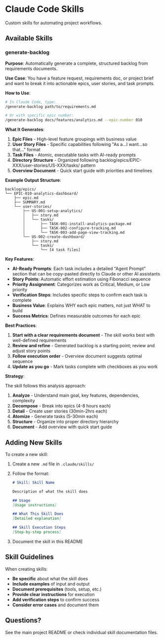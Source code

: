 # Claude Code Skills

Custom skills for automating project workflows.

## Available Skills

### generate-backlog

**Purpose**: Automatically generate a complete, structured backlog from requirements documents.

**Use Case**: You have a feature request, requirements doc, or project brief and want to break it into actionable epics, user stories, and task prompts.

**How to Use**:

```bash
# In Claude Code, type:
/generate-backlog path/to/requirements.md

# Or with specific epic number:
/generate-backlog docs/features/analytics.md --epic-number 010
```

**What It Generates**:

1. **Epic Files** - High-level feature groupings with business value
2. **User Story Files** - Specific capabilities following "As a...I want...so that..." format
3. **Task Files** - Atomic, executable tasks with AI-ready prompts
4. **Directory Structure** - Organized following backlog/epics/EPIC-XXX/user-stories/US-XXX/tasks/ pattern
5. **Overview Document** - Quick start guide with priorities and timelines

**Example Output Structure**:

```
backlog/epics/
└── EPIC-010-analytics-dashboard/
    ├── epic.md
    ├── SUMMARY.md
    └── user-stories/
        ├── US-001-setup-analytics/
        │   ├── story.md
        │   └── tasks/
        │       ├── TASK-001-install-analytics-package.md
        │       ├── TASK-002-configure-tracking.md
        │       └── TASK-003-add-page-view-tracking.md
        └── US-002-create-dashboard/
            ├── story.md
            └── tasks/
                └── [4 task files]
```

**Key Features**:

- **AI-Ready Prompts**: Each task includes a detailed "Agent Prompt" section that can be copy-pasted directly to Claude or other AI assistants
- **Story Points**: Automatic effort estimation using Fibonacci sequence
- **Priority Assignment**: Categorizes work as Critical, Medium, or Low priority
- **Verification Steps**: Includes specific steps to confirm each task is complete
- **Business Value**: Explains WHY each epic matters, not just WHAT to build
- **Success Metrics**: Defines measurable outcomes for each epic

**Best Practices**:

1. **Start with a clear requirements document** - The skill works best with well-defined requirements
2. **Review and refine** - Generated backlog is a starting point; review and adjust story points
3. **Follow execution order** - Overview document suggests optimal sequence
4. **Update as you go** - Mark tasks complete with checkboxes as you work

**Strategy**:

The skill follows this analysis approach:

1. **Analyze** - Understand main goal, key features, dependencies, complexity
2. **Decompose** - Break into epics (4-8 hours each)
3. **Detail** - Create user stories (30min-2hrs each)
4. **Atomize** - Generate tasks (5-30min each)
5. **Structure** - Organize into proper directory hierarchy
6. **Document** - Add overview with quick start guide

## Adding New Skills

To create a new skill:

1. Create a new `.md` file in `.claude/skills/`
2. Follow the format:
   ```markdown
   # Skill: Skill Name

   Description of what the skill does

   ## Usage
   [Usage instructions]

   ## What This Skill Does
   [Detailed explanation]

   ## Skill Execution Steps
   [Step-by-step process]
   ```

3. Document the skill in this README

## Skill Guidelines

When creating skills:

- **Be specific** about what the skill does
- **Include examples** of input and output
- **Document prerequisites** (tools, setup, etc.)
- **Provide clear instructions** for execution
- **Add verification steps** to confirm success
- **Consider error cases** and document them

## Questions?

See the main project README or check individual skill documentation files.
